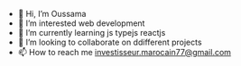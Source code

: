- 👋 Hi, I’m Oussama
- 👀 I’m interested web development
- 🌱 I’m currently learning js typejs reactjs
- 💞️ I’m looking to collaborate on ddifferent projects
- 📫 How to reach me investisseur.marocain77@gmail.com

<!---
hmdevelop77/hmdevelop77 is a ✨ special ✨ repository because its `README.md` (this file) appears on your GitHub profile.
You can click the Preview link to take a look at your changes.
--->
